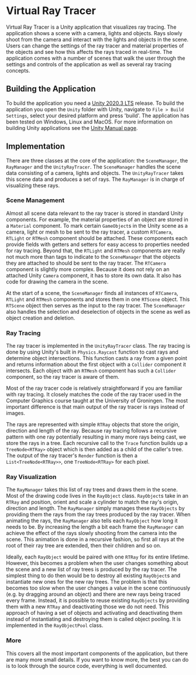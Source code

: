 # Virtual Ray Tracer

Virtual Ray Tracer is a Unity application that visualizes ray tracing. The application shows a scene with a camera, lights and objects. Rays slowly shoot from the camera and interact with the lights and objects in the scene. Users can change the settings of the ray tracer and material properties of the objects and see how this affects the rays traced in real-time. The application comes with a number of scenes that walk the user through the settings and controls of the application as well as several ray tracing concepts.

## Building the Application

To build the application you need a [Unity 2020.3 LTS](https://unity3d.com/unity/qa/lts-releases) release. To build the application you open the `Unity` folder with Unity, navigate to `File > Build Settings`, select your desired platform and press 'build'. The application has been tested on Windows, Linux and MacOS. For more information on building Unity applications see the [Unity Manual page](https://docs.unity3d.com/Manual/BuildSettings.html).

## Implementation

There are three classes at the core of the application: the `SceneManager`, the `RayManager` and the `UnityRayTracer`. The `SceneManager` handles the scene data consisting of a camera, lights and objects. The `UnityRayTracer` takes this scene data and produces a set of rays. The `RayManager` is in charge of visualizing these rays.

### Scene Management

Almost all scene data relevant to the ray tracer is stored in standard Unity components. For example, the material properties of an object are stored in a `Material` component. To mark certain `GameObject`s in the Unity scene as a camera, light or mesh to be sent to the ray tracer, a custom `RTCamera`, `RTLight` or `RTMesh` component should be attached. These components each provide fields with getters and setters for easy access to properties needed for ray tracing. Beyond that, the `RTLight` and `RTMesh` components are really not much more than tags to indicate to the `SceneManager` that the objects they are attached to should be sent to the ray tracer. The `RTCamera` component is slightly more complex. Because it does not rely on an attached Unity `Camera` component, it has to store its own data. It also has code for drawing the camera in the scene.

At the start of a scene, the `SceneManager` finds all instances of `RTCamera`, `RTLight` and `RTMesh` components and stores them in one `RTScene` object. This `RTScene` object then serves as the input to the ray tracer. The `SceneManager` also handles the selection and deselection of objects in the scene as well as object creation and deletion.

### Ray Tracing

The ray tracer is implemented in the `UnityRayTracer` class. The ray tracing is done by using Unity's built in `Physics.Raycast` function to cast rays and determine object intersections. This function casts a ray from a given point and returns information about the first object with a `Collider` component it intersects. Each object with an `RTMesh` component has such a `Collider` component, so the ray tracer is aware of them.

Most of the ray tracer code is relatively straightforward if you are familiar with ray tracing. It closely matches the code of the ray tracer used in the Computer Graphics course taught at the University of Groningen. The most important difference is that main output of the ray tracer is rays instead of images.

The rays are represented with simple `RTRay` objects that store the origin, direction and length of the ray. Because ray tracing follows a recursive pattern with one ray potentially resulting in many more rays being cast, we store the rays in a tree. Each recursive call to the `Trace` function builds up a `TreeNode<RTRay>` object which is then added as a child of the caller's tree. The output of the ray tracer's `Render` function is then a `List<TreeNode<RTRay>>`, one `TreeNode<RTRay>` for each pixel.

### Ray Visualization

The `RayManager` takes this list of ray trees and draws them in the scene. Most of the drawing code lives in the `RayObject` class. `RayObject`s take in an `RTRay` and position, orient and scale a cylinder to match the ray's origin, direction and length. The `RayManager` simply manages these `RayObjects` by providing them the rays from the ray trees produced by the ray tracer. When animating the rays, the `RayManager` also tells each `RayObject` how long it needs to be. By increasing the length a bit each frame the `RayManager` can achieve the effect of the rays slowly shooting from the camera into the scene. This animation is done in a recursive fashion, so first all rays at the root of their ray tree are extended, then their children and so on.

Ideally, each `RayObject` would be paired with one `RTRay` for its entire lifetime. However, this becomes a problem when the user changes something about the scene and a new list of ray trees is produced by the ray tracer. The simplest thing to do then would be to destroy all existing `RayObject`s and instantiate new ones for the new ray trees. The problem is that this becomes too slow when the user changes a value in the scene continuously (e.g. by dragging around an object) and there are new rays being traced every frame. Instead, it is possible to reuse existing `RayObjects` by providing them with a new `RTRay` and deactivating those we do not need. This approach of having a set of objects and activating and deactivating them instead of instantiating and destroying them is called object pooling. It is implemented in the `RayObjectPool` class.

### More

This covers all the most important components of the application, but there are many more small details. If you want to know more, the best you can do is to look through the source code, everything is well documented.
